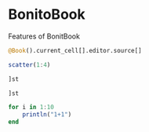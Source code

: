 # BonitoBook

Features of BonitBook

```julia true false true
@Book().current_cell[].editor.source[]
```
```julia true false true
scatter(1:4)
```
```julia true false true
]st
```
```julia true false true
]st
```
```julia true false true
for i in 1:10 
    println("1+1")
end
```
